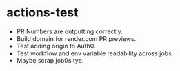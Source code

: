 # actions-test

- PR Numbers are outputting correctly.
- Build domain for render.com PR previews.
- Test adding origin to Auth0.
- Test workflow and env variable readability across jobs.
- Maybe scrap job0s tye.
